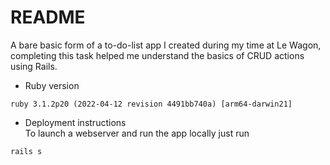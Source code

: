 # README

A bare basic form of a to-do-list app I created during my time at Le Wagon, completing this task helped me understand the basics of CRUD actions using Rails.

* Ruby version
```
ruby 3.1.2p20 (2022-04-12 revision 4491bb740a) [arm64-darwin21]
```

* Deployment instructions <br>
To launch a webserver and run the app locally just run 
```
rails s
```
